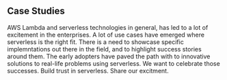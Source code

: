 ## Case Studies

AWS Lambda and serverless technologies in general, has led to a lot of excitement in the enterprises. A lot of use cases have emerged where serverless is the right fit. There is a need to showcase specific implemntations out there in the field, and to highlight success stories around them. The early adopters have paved the path with to innovative solutions to real-life problems using serverless. We want to celebrate those successes. Build trust in serverless. Share our excitment.

<!--
1. See the template (CASE_STUDY_TEMPLATE.md) for guidance around structure for your case study.
2. Create a new markdown file in the case_studies folder, and name it <title_company.md>. Keep the filename short.

Some examples of use cases that could be covered:

* Backends for Web, Mobile & IoT
* Data Processing Pipelines
* Webhooks
* Chatbots
* All Event-Driven Workflows
* Devops/Tooling Automation
* CRON Jobs

-->

